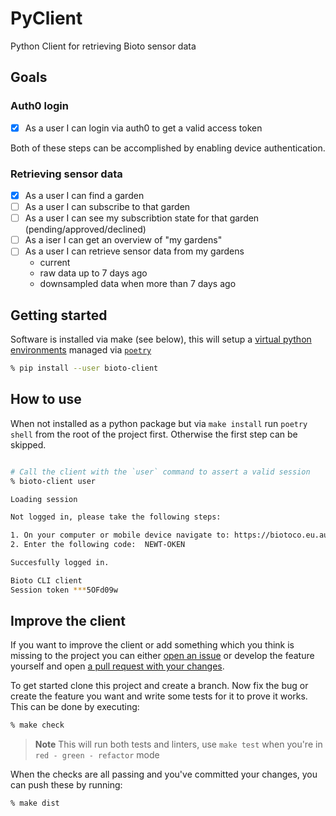 # PyClient

Python Client for retrieving Bioto sensor data

## Goals

### Auth0 login

- [x] As a user I can login via auth0 to get a valid access token

Both of these steps can be accomplished by enabling device authentication.

### Retrieving sensor data

- [x] As a user I can find a garden
- [ ] As a user I can subscribe to that garden
- [ ] As a user I can see my subscribtion state for that garden
  (pending/approved/declined)
- [ ] As a iser I can get an overview of "my gardens"
- [ ] As a user I can retrieve sensor data from my gardens
  - current
  - raw data up to 7 days ago
  - downsampled data when more than 7 days ago

## Getting started

Software is installed via make (see below), this will setup a [virtual python
environments][3] managed via [`poetry`][4]

```bash
% pip install --user bioto-client
```

## How to use

When not installed as a python package but via `make install` run `poetry shell`
from the root of the project first. Otherwise the first step can be skipped.

```bash

# Call the client with the `user` command to assert a valid session
% bioto-client user

Loading session

Not logged in, please take the following steps:

1. On your computer or mobile device navigate to: https://biotoco.eu.auth0.com/activate?user_code=NEWT-OKEN
2. Enter the following code:  NEWT-OKEN

Succesfully logged in.

Bioto CLI client
Session token ***5OFd09w
```

## Improve the client

If you want to improve the client or add something which you think is missing to
the project you can either [open an issue][1] or develop the feature yourself
and open [a pull request with your changes][2].

To get started clone this project and create a branch. Now fix the bug or create
the feature you want and write some tests for it to prove it works. This can be
done by executing:

```bash
% make check
```

> **Note** This will run both tests and linters, use `make test` when you're in
`red - green - refactor` mode

When the checks are all passing and you've committed your changes, you can push
these by running:

```bash
% make dist
```

[1]: https://github.com/wearebioto/PyClient/issues
[2]: https://github.com/wearebioto/PyClient/pulls
[3]: https://docs.python.org/3/library/venv.html
[4]: https://python-poetry.org/docs/
